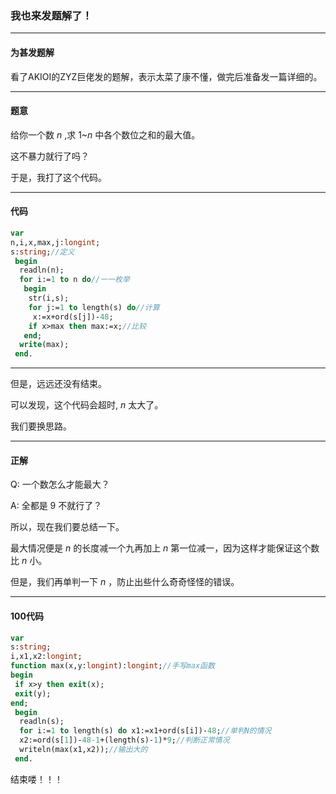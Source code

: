 ### 我也来发题解了！


------------
#### 为甚发题解

看了AKIOI的ZYZ巨佬发的题解，表示太菜了康不懂，做完后准备发一篇详细的。

-----------
#### 题意
给你一个数 $n$ ,求 $1$~$n$ 中各个数位之和的最大值。

这不暴力就行了吗？

于是，我打了这个代码。


------------
#### 代码
```Pascal
var
n,i,x,max,j:longint;
s:string;//定义
 begin
  readln(n);
  for i:=1 to n do//一一枚举
   begin
    str(i,s);
    for j:=1 to length(s) do//计算
     x:=x+ord(s[j])-48;
    if x>max then max:=x;//比较
   end;
  write(max);
 end.
```
------------
但是，远远还没有结束。

可以发现，这个代码会超时, $n$ 太大了。

我们要换思路。

------------
#### 正解

Q: 一个数怎么才能最大？

A: 全都是 $9$ 不就行了？

所以，现在我们要总结一下。

最大情况便是 $n$ 的长度减一个九再加上 $n$ 第一位减一，因为这样才能保证这个数比 $n$ 小。

但是，我们再单判一下 $n$ ，防止出些什么奇奇怪怪的错误。


------------
#### 100代码
```pascal
var
s:string;
i,x1,x2:longint;
function max(x,y:longint):longint;//手写max函数
begin
 if x>y then exit(x);
 exit(y);
end;
 begin
  readln(s);
  for i:=1 to length(s) do x1:=x1+ord(s[i])-48;//单判N的情况
  x2:=ord(s[1])-48-1+(length(s)-1)*9;//判断正常情况
  writeln(max(x1,x2));//输出大的
 end.
```
结束喽！！！